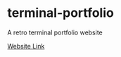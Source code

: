 # terminal-portfolio
A retro terminal portfolio website

[Website Link](https://terminal.kratospidey.com)
